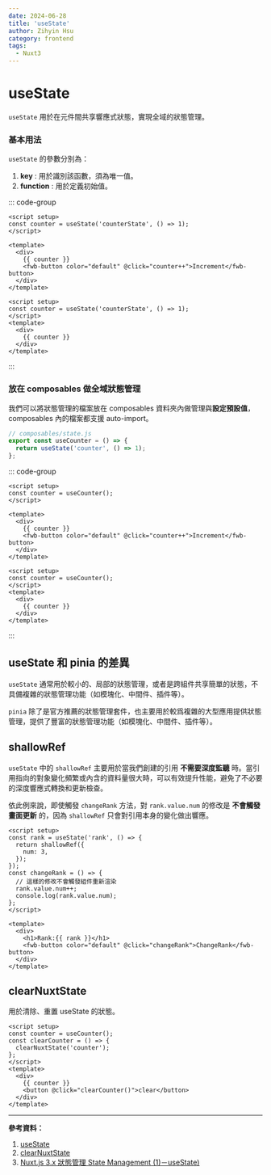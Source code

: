```yaml
---
date: 2024-06-28
title: 'useState'
author: Zihyin Hsu
category: frontend
tags:
  - Nuxt3
---
```


# useState

`useState` 用於在元件間共享響應式狀態，實現全域的狀態管理。

### 基本用法

`useState` 的參數分別為：

1. **key** : 用於識別該函數，須為唯一值。
2. **function** : 用於定義初始值。

::: code-group

```vue [index.vue]{2}
<script setup>
const counter = useState('counterState', () => 1);
</script>

<template>
  <div>
    {{ counter }}
    <fwb-button color="default" @click="counter++">Increment</fwb-button>
  </div>
</template>
```

```vue [about.vue]{2}
<script setup>
const counter = useState('counterState', () => 1);
</script>
<template>
  <div>
    {{ counter }}
  </div>
</template>
```

:::

### 放在 composables 做全域狀態管理

我們可以將狀態管理的檔案放在 composables 資料夾內做管理與**設定預設值**，composables 內的檔案都支援 auto-import。

```js
// composables/state.js
export const useCounter = () => {
  return useState('counter', () => 1);
};
```

::: code-group

```vue [index.vue]{2}
<script setup>
const counter = useCounter();
</script>

<template>
  <div>
    {{ counter }}
    <fwb-button color="default" @click="counter++">Increment</fwb-button>
  </div>
</template>
```

```vue [about.vue]{2}
<script setup>
const counter = useCounter();
</script>
<template>
  <div>
    {{ counter }}
  </div>
</template>
```

:::

## useState 和 pinia 的差異

`useState` 通常用於較小的、局部的狀態管理，或者是跨組件共享簡單的狀態，不具備複雜的狀態管理功能（如模塊化、中間件、插件等）。

`pinia` 除了是官方推薦的狀態管理套件，也主要用於較爲複雜的大型應用提供狀態管理，提供了豐富的狀態管理功能（如模塊化、中間件、插件等）。

## shallowRef

`useState` 中的 `shallowRef` 主要用於當我們創建的引用 **不需要深度監聽** 時。當引用指向的對象變化頻繁或內含的資料量很大時，可以有效提升性能，避免了不必要的深度響應式轉換和更新檢查。

依此例來說，即使觸發 `changeRank` 方法，對 `rank.value.num` 的修改是 **不會觸發畫面更新** 的，因為 `shallowRef` 只會對引用本身的變化做出響應。

```vue
<script setup>
const rank = useState('rank', () => {
  return shallowRef({
    num: 3,
  });
});
const changeRank = () => {
  // 這樣的修改不會觸發組件重新渲染
  rank.value.num++;
  console.log(rank.value.num);
};
</script>

<template>
  <div>
    <h1>Rank:{{ rank }}</h1>
    <fwb-button color="default" @click="changeRank">ChangeRank</fwb-button>
  </div>
</template>
```

## clearNuxtState

用於清除、重置 useState 的狀態。

```vue
<script setup>
const counter = useCounter();
const clearCounter = () => {
  clearNuxtState('counter');
};
</script>
<template>
  <div>
    {{ counter }}
    <button @click="clearCounter()">clear</button>
  </div>
</template>
```

---

**參考資料：**

1. [useState](https://nuxt.com/docs/api/composables/use-state)
2. [clearNuxtState](https://nuxt.com/docs/api/utils/clear-nuxt-state)
3. [Nuxt.js 3.x 狀態管理 State Management (1)－useState)](https://clairechang.tw/2023/08/14/nuxt3/nuxt-v3-state-management-usestate/)
